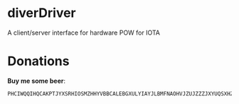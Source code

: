 # diverDriver
A client/server interface for hardware POW for IOTA

# Donations
**Buy me some beer**:

```raw
PHCIWQQIHQCAKPTJYXSRHIOSMZHHYVBBCALEBGXULYIAYJLBMFNAOHVJZUJZZZJXYUQSXHZZAKUBVLUDCE9AK9ZNVW
```

